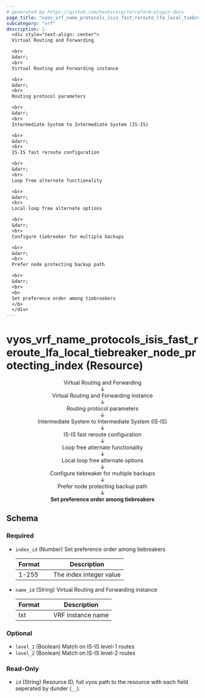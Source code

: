 ```yaml
---
# generated by https://github.com/hashicorp/terraform-plugin-docs
page_title: "vyos_vrf_name_protocols_isis_fast_reroute_lfa_local_tiebreaker_node_protecting_index Resource - vyos"
subcategory: "vrf"
description: |-
  <div style="text-align: center">
  Virtual Routing and Forwarding

  <br>
  &darr;
  <br>
  Virtual Routing and Forwarding instance

  <br>
  &darr;
  <br>
  Routing protocol parameters

  <br>
  &darr;
  <br>
  Intermediate System to Intermediate System (IS-IS)

  <br>
  &darr;
  <br>
  IS-IS fast reroute configuration

  <br>
  &darr;
  <br>
  Loop free alternate functionality

  <br>
  &darr;
  <br>
  Local loop free alternate options

  <br>
  &darr;
  <br>
  Configure tiebreaker for multiple backups

  <br>
  &darr;
  <br>
  Prefer node protecting backup path

  <br>
  &darr;
  <br>
  <b>
  Set preference order among tiebreakers
  </b>
  </div>
---
```


# vyos_vrf_name_protocols_isis_fast_reroute_lfa_local_tiebreaker_node_protecting_index (Resource)

<div style="text-align: center">
Virtual Routing and Forwarding

<br>
&darr;
<br>
Virtual Routing and Forwarding instance

<br>
&darr;
<br>
Routing protocol parameters

<br>
&darr;
<br>
Intermediate System to Intermediate System (IS-IS)

<br>
&darr;
<br>
IS-IS fast reroute configuration

<br>
&darr;
<br>
Loop free alternate functionality

<br>
&darr;
<br>
Local loop free alternate options

<br>
&darr;
<br>
Configure tiebreaker for multiple backups

<br>
&darr;
<br>
Prefer node protecting backup path

<br>
&darr;
<br>
<b>
Set preference order among tiebreakers
</b>
</div>



<!-- schema generated by tfplugindocs -->
## Schema

### Required

- `index_id` (Number) Set preference order among tiebreakers

    |  Format  &emsp;|  Description              |
    |----------------|---------------------------|
    |  1-255   &emsp;|  The index integer value  |
- `name_id` (String) Virtual Routing and Forwarding instance

    |  Format  &emsp;|  Description        |
    |----------------|---------------------|
    |  txt     &emsp;|  VRF instance name  |

### Optional

- `level_1` (Boolean) Match on IS-IS level-1 routes
- `level_2` (Boolean) Match on IS-IS level-2 routes

### Read-Only

- `id` (String) Resource ID, full vyos path to the resource with each field seperated by dunder (`__`).
